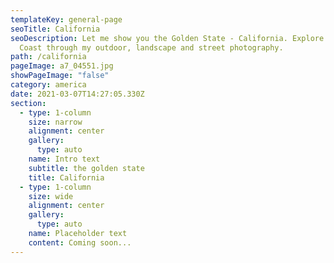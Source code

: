 ```yaml
---
templateKey: general-page
seoTitle: California
seoDescription: Let me show you the Golden State - California. Explore the West
  Coast through my outdoor, landscape and street photography.
path: /california
pageImage: a7_04551.jpg
showPageImage: "false"
category: america
date: 2021-03-07T14:27:05.330Z
section:
  - type: 1-column
    size: narrow
    alignment: center
    gallery:
      type: auto
    name: Intro text
    subtitle: the golden state
    title: California
  - type: 1-column
    size: wide
    alignment: center
    gallery:
      type: auto
    name: Placeholder text
    content: Coming soon...
---
```

